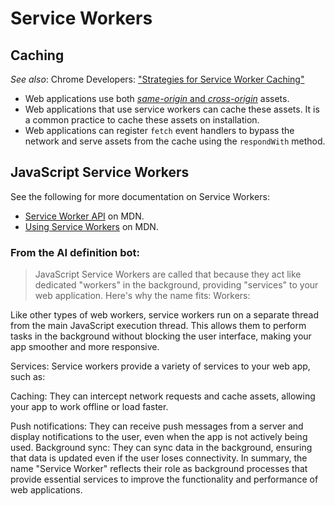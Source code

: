 # Service Workers


## Caching
_See also_: Chrome Developers: ["Strategies for Service Worker Caching"](https://developer.chrome.com/docs/workbox/caching-strategies-overview)

* Web applications use both [_same-origin_ and _cross-origin_](https://web.dev/articles/same-site-same-origin) assets.
* Web applications that use service workers can cache these assets.  It is a common practice to cache these assets on installation.
* Web applications can register <code>fetch</code> event handlers to bypass the network and serve assets from the cache using the <code>respondWith</code> method.




## JavaScript Service Workers
See the following for more documentation on Service Workers:
* [Service Worker API](https://developer.mozilla.org/en-US/docs/Web/API/Service_Worker_API) on MDN.
* [Using Service Workers](https://developer.mozilla.org/en-US/docs/Web/API/Service_Worker_API/Using_Service_Workers) on MDN.

### From the AI definition bot:
>JavaScript Service Workers are called that because they act like dedicated "workers" in the background, providing "services" to your web application.
Here's why the name fits:
Workers:
>
Like other types of web workers, service workers run on a separate thread from the main JavaScript execution thread. This allows them to perform tasks in the background without blocking the user interface, making your app smoother and more responsive.
>
Services:
Service workers provide a variety of services to your web app, such as:
>
Caching: They can intercept network requests and cache assets, allowing your app to work offline or load faster.
>
Push notifications: They can receive push messages from a server and display notifications to the user, even when the app is not actively being used.
Background sync: They can sync data in the background, ensuring that data is updated even if the user loses connectivity.
In summary, the name "Service Worker" reflects their role as background processes that provide essential services to improve the functionality and performance of web applications.
